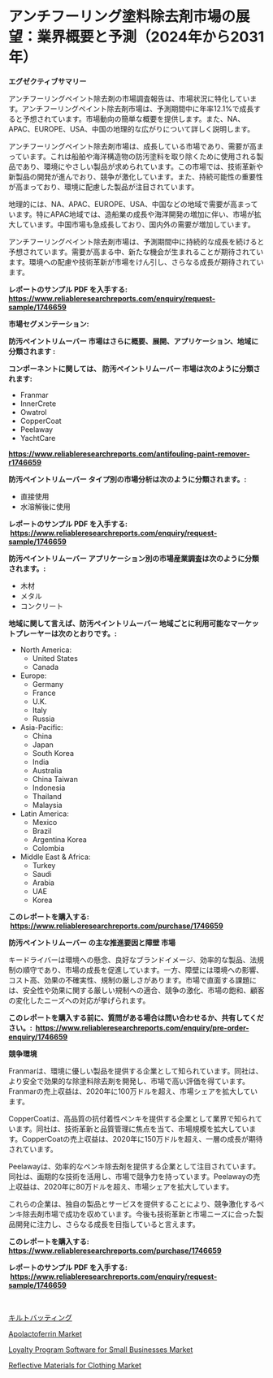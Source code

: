 <p><h1>アンチフーリング塗料除去剤市場の展望：業界概要と予測（2024年から2031年）</h1></p><p><strong>エグゼクティブサマリー</strong></p>
<p><p>アンチフーリングペイント除去剤の市場調査報告は、市場状況に特化しています。アンチフーリングペイント除去剤市場は、予測期間中に年率12.1%で成長すると予想されています。市場動向の簡単な概要を提供します。また、NA、APAC、EUROPE、USA、中国の地理的な広がりについて詳しく説明します。</p><p>アンチフーリングペイント除去剤市場は、成長している市場であり、需要が高まっています。これは船舶や海洋構造物の防汚塗料を取り除くために使用される製品であり、環境にやさしい製品が求められています。この市場では、技術革新や新製品の開発が進んでおり、競争が激化しています。また、持続可能性の重要性が高まっており、環境に配慮した製品が注目されています。</p><p>地理的には、NA、APAC、EUROPE、USA、中国などの地域で需要が高まっています。特にAPAC地域では、造船業の成長や海洋開発の増加に伴い、市場が拡大しています。中国市場も急成長しており、国内外の需要が増加しています。</p><p>アンチフーリングペイント除去剤市場は、予測期間中に持続的な成長を続けると予想されています。需要が高まる中、新たな機会が生まれることが期待されています。環境への配慮や技術革新が市場をけん引し、さらなる成長が期待されています。</p></p>
<p><strong>レポートのサンプル PDF を入手する: <a href="https://www.reliableresearchreports.com/enquiry/request-sample/1746659">https://www.reliableresearchreports.com/enquiry/request-sample/1746659</a></strong></p>
<p><strong>市場セグメンテーション:</strong></p>
<p><strong> 防汚ペイントリムーバー 市場はさらに概要、展開、アプリケーション、地域に分類されます :</strong></p>
<p><strong>コンポーネントに関しては、 防汚ペイントリムーバー 市場は次のように分類されます: &nbsp;</strong></p>
<p><ul><li>Franmar</li><li>InnerCrete</li><li>Owatrol</li><li>CopperCoat</li><li>Peelaway</li><li>YachtCare</li></ul></p>
<p><strong><a href="https://www.reliableresearchreports.com/antifouling-paint-remover-r1746659">https://www.reliableresearchreports.com/antifouling-paint-remover-r1746659</a></strong></p>
<p><strong> 防汚ペイントリムーバー タイプ別の市場分析は次のように分類されます。:</strong></p>
<p><ul><li>直接使用</li><li>水溶解後に使用</li></ul></p>
<p><strong>レポートのサンプル PDF を入手する: &nbsp;<a href="https://www.reliableresearchreports.com/enquiry/request-sample/1746659">https://www.reliableresearchreports.com/enquiry/request-sample/1746659</a></strong></p>
<p><strong> 防汚ペイントリムーバー アプリケーション別の市場産業調査は次のように分類されます。:</strong></p>
<p><ul><li>木材</li><li>メタル</li><li>コンクリート</li></ul></p>
<p><strong>地域に関して言えば、防汚ペイントリムーバー 地域ごとに利用可能なマーケットプレーヤーは次のとおりです。:</strong></p>
<p><ul>
    <li>
        North America:
        <ul>
            <li>United States</li>
            <li>Canada</li>
        </ul>
    </li>
    <li>
        Europe:
        <ul>
            <li>Germany</li>
            <li>France</li>
            <li>U.K.</li>
            <li>Italy</li>
            <li>Russia</li>
        </ul>
    </li>
    <li>
        Asia-Pacific:
        <ul>
            <li>China</li>
            <li>Japan</li>
            <li>South Korea</li>
            <li>India</li>
            <li>Australia</li>
            <li>China Taiwan</li>
            <li>Indonesia</li>
            <li>Thailand</li>
            <li>Malaysia</li>
        </ul>
    </li>
    <li>
        Latin America:
        <ul>
            <li>Mexico</li>
            <li>Brazil</li>
            <li>Argentina Korea</li>
            <li>Colombia</li>
        </ul>
    </li>
    <li>
        Middle East & Africa:
        <ul>
            <li>Turkey</li>
            <li>Saudi</li>
            <li>Arabia</li>
            <li>UAE</li>
            <li>Korea</li>
        </ul>
    </li>
    </ul></p>
<p><strong>このレポートを購入する: &nbsp;<a href="https://www.reliableresearchreports.com/purchase/1746659">https://www.reliableresearchreports.com/purchase/1746659</a></strong></p>
<p><strong>防汚ペイントリムーバー の主な推進要因と障壁 市場</strong></p>
<p><p>キードライバーは環境への懸念、良好なブランドイメージ、効率的な製品、法規制の順守であり、市場の成長を促進しています。一方、障壁には環境への影響、コスト高、効果の不確実性、規制の厳しさがあります。市場で直面する課題には、安全性や効果に関する厳しい規制への適合、競争の激化、市場の飽和、顧客の変化したニーズへの対応が挙げられます。</p></p>
<p><strong>このレポートを購入する前に、質問がある場合は問い合わせるか、共有してください。:&nbsp; <a href="https://www.reliableresearchreports.com/enquiry/pre-order-enquiry/1746659">https://www.reliableresearchreports.com/enquiry/pre-order-enquiry/1746659</a></strong></p>
<p><strong>競争環境</strong></p>
<p><p>Franmarは、環境に優しい製品を提供する企業として知られています。同社は、より安全で効果的な除塗料除去剤を開発し、市場で高い評価を得ています。Franmarの売上収益は、2020年に100万ドルを超え、市場シェアを拡大しています。</p><p>CopperCoatは、高品質の抗付着性ペンキを提供する企業として業界で知られています。同社は、技術革新と品質管理に焦点を当て、市場規模を拡大しています。CopperCoatの売上収益は、2020年に150万ドルを超え、一層の成長が期待されています。</p><p>Peelawayは、効率的なペンキ除去剤を提供する企業として注目されています。同社は、画期的な技術を活用し、市場で競争力を持っています。Peelawayの売上収益は、2020年に80万ドルを超え、市場シェアを拡大しています。</p><p>これらの企業は、独自の製品とサービスを提供することにより、競争激化するペンキ除去剤市場で成功を収めています。今後も技術革新と市場ニーズに合った製品開発に注力し、さらなる成長を目指していると言えます。</p></p>
<p><strong>このレポートを購入する: &nbsp; <a href="https://www.reliableresearchreports.com/purchase/1746659">https://www.reliableresearchreports.com/purchase/1746659</a></strong></p>
<p><strong>レポートのサンプル PDF を入手する: &nbsp;<a href="https://www.reliableresearchreports.com/enquiry/request-sample/1746659">https://www.reliableresearchreports.com/enquiry/request-sample/1746659</a></strong><strong></strong></p>
<p>&nbsp;</p>
<p><p><a href="https://github.com/one-cool-chick/Market-Research-Report-List-1/blob/main/466445825753.md">キルトバッティング</a></p><p><a href="https://www.linkedin.com/pulse/decoding-apolactoferrin-market-deep-dive-latest-trends-segmentation-1pp4e?trackingId=QzPDmvSoxxv8%2Bc8mePqCnA%3D%3D">Apolactoferrin Market</a></p><p><a href="https://github.com/dimitrishawkinswaynenp91rgz/Market-Research-Report-List-2/blob/main/loyalty-program-software-for-small-businesses-market.md">Loyalty Program Software for Small Businesses Market</a></p><p><a href="https://www.linkedin.com/pulse/reflective-materials-clothing-market-research-report-forecasted-8pege?trackingId=b2pBiI7F4YVA5U2nIiP0sA%3D%3D">Reflective Materials for Clothing Market</a></p></p>